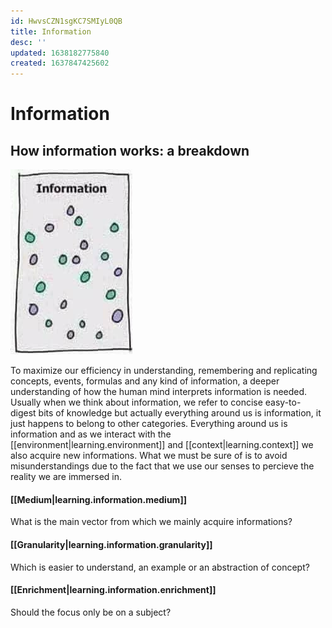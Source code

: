 ```yaml
---
id: HwvsCZN1sgKC7SMIyL0QB
title: Information
desc: ''
updated: 1638182775840
created: 1637847425602
---
```

# Information

## How information works: a breakdown

![](/assets/images/information.png)

To maximize our efficiency in understanding, remembering and replicating concepts, events, formulas and any kind of information, a deeper understanding of how the human mind interprets information is needed. Usually when we think about information, we refer to concise easy-to-digest bits of knowledge but actually everything around us is information, it just happens to belong to other categories. Everything around us is information and as we interact with the [[environment|learning.environment]] and [[context|learning.context]] we also acquire new informations. What we must be sure of is to avoid misunderstandings due to the fact that we use our senses to percieve the reality we are immersed in.
#### [[Medium|learning.information.medium]]
What is the main vector from which we mainly acquire informations?

#### [[Granularity|learning.information.granularity]]
Which is easier to understand, an example or an abstraction of concept?

#### [[Enrichment|learning.information.enrichment]]
Should the focus only be on a subject?
